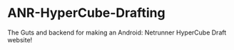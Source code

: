 # ANR-HyperCube-Drafting
The Guts and backend for making an Android: Netrunner HyperCube Draft website!
